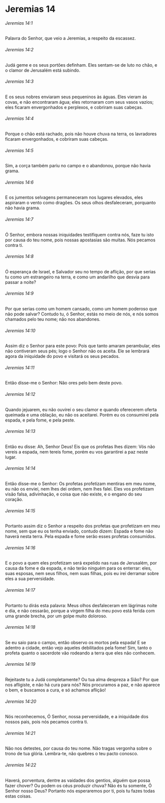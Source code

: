 # Jeremias 14

###### Jeremias 14:1

Palavra do Senhor, que veio a Jeremias, a respeito da escassez.

###### Jeremias 14:2

Judá geme e os seus portões definham. Eles sentam-se de luto no chão, e o clamor de Jerusalém está subindo.

###### Jeremias 14:3

E os seus nobres enviaram seus pequeninos às águas. Eles vieram às covas, e não encontraram água; eles retornaram com seus vasos vazios; eles ficaram envergonhados e perplexos, e cobriram suas cabeças.

###### Jeremias 14:4

Porque o chão está rachado, pois não houve chuva na terra, os lavradores ficaram envergonhados, e cobriram suas cabeças.

###### Jeremias 14:5

Sim, a corça também pariu no campo e o abandonou, porque não havia grama.

###### Jeremias 14:6

E os jumentos selvagens permaneceram nos lugares elevados, eles aspiraram o vento  como dragões. Os seus olhos desfaleceram, porquanto não havia grama.

###### Jeremias 14:7

Ó Senhor, embora nossas iniquidades testifiquem contra nós, faze tu isto por causa do teu nome, pois nossas apostasias são muitas. Nós pecamos contra ti.

###### Jeremias 14:8

Ó esperança de Israel, e Salvador seu no tempo de aflição, por que serias tu como um estrangeiro na terra, e como um andarilho que desvia para passar a noite?

###### Jeremias 14:9

Por que serias como um homem cansado, como um homem poderoso que não pode salvar? Contudo tu, ó Senhor, estás no meio de nós, e nós somos chamados pelo teu nome; não nos abandones.

###### Jeremias 14:10

Assim diz o Senhor para este povo: Pois que tanto amaram perambular, eles não contiveram seus pés; logo o Senhor não os aceita. Ele se lembrará agora da iniquidade do povo e visitará os seus pecados.

###### Jeremias 14:11

Então disse-me o Senhor: Não ores pelo bem deste povo.

###### Jeremias 14:12

Quando jejuarem, eu não ouvirei o seu clamor e quando oferecerem oferta queimada e uma oblação, eu não os aceitarei. Porém eu os consumirei pela espada, e pela fome, e pela peste.

###### Jeremias 14:13

Então eu disse: Ah, Senhor Deus! Eis que os profetas lhes dizem: Vós não vereis a espada, nem tereis fome, porém eu vos garantirei a paz neste lugar.

###### Jeremias 14:14

Então disse-me o Senhor: Os profetas profetizam mentiras em meu nome, eu não os enviei, nem lhes dei ordem, nem lhes falei. Eles vos profetizam visão falsa, adivinhação, e coisa que não existe, e o engano do seu coração.

###### Jeremias 14:15

Portanto assim diz o Senhor a respeito dos profetas que profetizam em meu nome, sem que eu os tenha enviado, contudo dizem: Espada e fome não haverá nesta terra. Pela espada e fome serão esses profetas consumidos.

###### Jeremias 14:16

E o povo a quem eles profetizam será expelido nas ruas de Jerusalém, por causa da fome e da espada, e não terão ninguém para os enterrar: eles, suas esposas, nem seus filhos, nem suas filhas, pois eu irei derramar sobre eles a sua perversidade.

###### Jeremias 14:17

Portanto tu dirás esta palavra: Meus olhos desfaleceram em lágrimas noite e dia, e não cessarão, porque a virgem filha do meu povo está ferida com uma grande brecha, por um golpe muito doloroso.

###### Jeremias 14:18

Se eu saio para o campo, então observo os mortos pela espada! E se adentro a cidade, então vejo aqueles debilitados pela fome! Sim, tanto o profeta quanto o sacerdote vão rodeando a terra que eles não conhecem.

###### Jeremias 14:19

Rejeitaste tu a Judá completamente? Ou tua alma despreza a Sião? Por que nos afligiste, e não há cura para nós? Nós procuramos a paz, e não aparece o bem, e buscamos a cura, e só achamos aflição!

###### Jeremias 14:20

Nós reconhecemos, Ó Senhor, nossa perversidade, e a iniquidade dos nossos pais, pois nós pecamos contra ti.

###### Jeremias 14:21

Não nos detestes, por causa do teu nome. Não tragas vergonha sobre o trono de tua glória. Lembra-te, não quebres o teu pacto conosco.

###### Jeremias 14:22

Haverá, porventura, dentre as vaidades dos gentios, alguém que possa fazer chover? Ou podem os céus produzir chuva? Não és tu somente, Ó Senhor nosso Deus? Portanto nós esperaremos por ti, pois tu fazes todas estas coisas.

